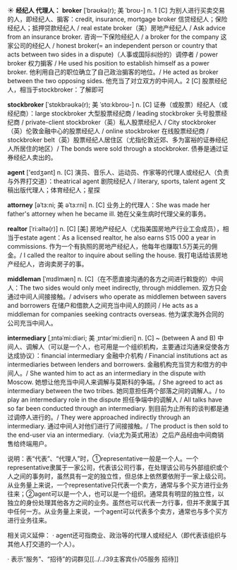 ☀ <span class="category">**经纪人 代理人：**</span>
<span class="vocabulary">**broker**</span> [ˈbrəʊkə(r); 美 ˈbroʊ-]
<span class="definition">n. 1 [C] 为别人进行买卖交易的人，即经纪人、掮客：</span>credit, insurance, mortgage broker 信贷经纪人；保险经纪人；抵押贷款经纪人 / real estate broker（美）房地产经纪人 / Ask advice from an insurance broker. 咨询一下保险经纪人 / a broker for the company 这家公司的经纪人 / honest broker(= an independent person or country that acts between two sides in a dispute)（人事或国际纠纷的）调停者 / power broker 权力掮客 / He used his position to establish himself as a power broker. 他利用自己的职位确立了自己政治掮客的地位。/ He acted as broker between the two opposing sides. 他充当了对立双方的中间人。<span class="definition">2 [C] 股票经纪人，相当于stockbroker：</span>了解即可
           
<span class="vocabulary">**stockbroker**</span> [ˈstɒkbrəʊkə(r); 美 ˈstɑ:kbroʊ-]
<span class="definition">n. [C] 证券（或股票）经纪人（或经纪商）：</span>large stockbroker 大型股票经纪商 / leading stockbroker 头号股票经纪商 / private-client stockbroker（英）私人股票经纪人 / City stockbroker（英）伦敦金融中心的股票经纪人 / online stockbroker 在线股票经纪商 / stockbroker belt（英）股票经纪人居住区（尤指伦敦近郊、多为富裕的证券经纪人所居住的地区）/ The bonds were sold through a stockbroker. 债券是通过证券经纪人卖出的。

<span class="vocabulary">**agent**</span> ['eɪdӡənt] 
<span class="definition">n. [C] 演员、音乐人、运动员、作家等的代理人或经纪人（负责与外界打交道）：</span>theatrical agent 剧院经纪人 / literary, sports, talent agent 文稿出版代理人；体育经纪人；星探
                   
<span class="vocabulary">**attorney**</span> [əˈtɜ:ni; 美 əˈtɜ:rni]
<span class="definition">n. [C] 业务上的代理人：</span>She was made her father's attorney when he became ill. 她在父亲生病时代理父亲的事务。
           
<span class="vocabulary">**realtor**</span> [ˈri:əltə(r)]
<span class="definition">n. [C] [美] 房地产经纪人（尤指美国房地产行业工会成员），相当于estate agent：</span>As a licensed realtor, he also earns S15 000 a year in commissions. 作为一个有执照的房地产经纪人，他每年也赚取1.5万美元的佣金。/ I called the realtor to inquire about selling the house. 我打电话给该房地产经纪人，咨询卖房子的事。
           
<span class="vocabulary">**middleman**</span> [ˈmɪdlmæn]
<span class="definition">n. [C]（在不愿直接沟通的各方之间进行斡旋的）中间人：</span>The two sides would only meet indirectly, through middlemen. 双方只会通过中间人间接接触。/ advisers who operate as middlemen between savers and borrowers 在储户和借款人之间充当中间人的顾问 / He acts as a middleman for companies seeking contracts overseas. 他为谋求海外合同的公司充当中间人。
   
<span class="vocabulary">**intermediary**</span> [ˌɪntəˈmi:diəri; 美 ˌɪntərˈmi:dieri]
<span class="definition">n. [C] ~ (between A and B) 中间人、调解人（可以是一个人，也可用是一个组织机构，主要通过沟通来促使各方达成协议）：</span>financial intermediary 金融中介机构 / Financial institutions act as intermediaries between lenders and borrowers. 金融机构充当贷方和借方的中间人。/ She wanted him to act as an intermediary in the dispute with Moscow. 她想让他充当中间人来调解与莫斯科的争端。/ She agreed to act as intermediary between the two tribes. 她同意担任两个部落之间的调解人。/ to play an intermediary role in the dispute 担任争端中的调解人 / All talks have so far been conducted through an intermediary. 到目前为止所有的谈判都是通过调停人进行的。/ They were approached indirectly through an intermediary. 通过中间人对他们进行了间接接触。/ The product is then sold to the end-user via an intermediary.（via尤为英式用法）之后产品经由中间商销售给终端用户。

说明：表“代表”、“代理人”时，①representative一般是一个人。一个representative隶属于一家公司，代表该公司行事，在处理该公司与外部组织或个人之间的事务时，虽然具有一定的独立性，但总体上依然要依附于一家上级公司。从业务量上来说，一个representative只代表一个卖方，通常与多个买方进行业务往来；②agent可以是一个人，也可以是一个组织。通常具有明显的独立性，以独立的身份处理其他各方之间的业务。虽然也可以代表一方行事，但并不隶属于其中任何一方。从业务量上来说，一个agent可以代表多个卖方，通常也与多个买方进行业务往来。

相关词义延伸：
· agent还可指商业、政治等的代理人或经纪人（即代表该组织与其他人打交道的一个人）。

· 表示“服务”、“招待”的词群见[[../../39主客宾仆/05服务 招待]]
